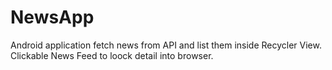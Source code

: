 # NewsApp
Android application fetch news from API and list them inside Recycler View.
Clickable News Feed to loock detail into browser.
